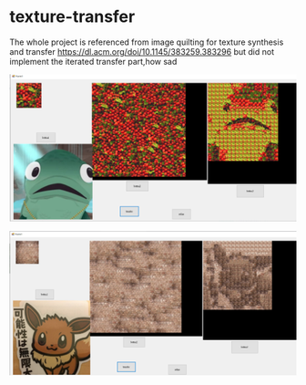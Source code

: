# texture-transfer



The whole project is referenced from image quilting for texture synthesis and transfer
https://dl.acm.org/doi/10.1145/383259.383296 but did not implement the iterated transfer part,how sad



![image](https://github.com/ga544523/texture-transfer/blob/main/texture-synthsis%20(2).PNG?raw=true)


![image](https://github.com/ga544523/texture-transfer/blob/main/texture-synthsis%20(3).PNG?raw=true)
